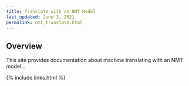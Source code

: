 ```yaml
---
title: Translate with an NMT Model
last_updated: June 3, 2021
permalink: nmt_translate.html
---
```


## Overview

This site provides documentation about machine translating with an NMT model...

{% include links.html %}
